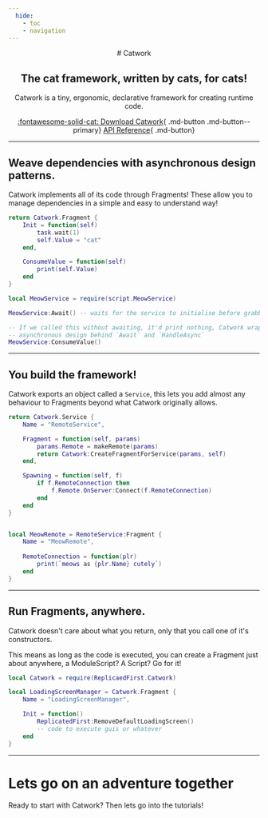 ```yaml
---
  hide:
    - toc
    - navigation
---
```


<div align="center" markdown>
# Catwork

## The cat framework, written by cats, for cats!

Catwork is a tiny, ergonomic, declarative framework for creating runtime code.

[:fontawesome-solid-cat: Download Catwork](https://github.com/metatablecatgames/catwork/releases/download/v0.4.4/catwork.rbxm){ .md-button .md-button--primary}
[API Reference](reference/index.md){ .md-button}
</div>

---

## Weave dependencies with asynchronous design patterns.

Catwork implements all of its code through Fragments! These allow you to manage
dependencies in a simple and easy to understand way!

```lua title="MeowService.lua"
return Catwork.Fragment {
	Init = function(self)
		task.wait(1)
		self.Value = "cat"
	end,

	ConsumeValue = function(self)
		print(self.Value)
	end
}
```

```lua
local MeowService = require(script.MeowService)

MeowService:Await() -- waits for the service to initialise before grabbing the value

-- If we called this without awaiting, it'd print nothing, Catwork wraps messy
-- asynchronous design behind `Await` and `HandleAsync`
MeowService:ConsumeValue()
```

---

## You build the framework!

Catwork exports an object called a `Service`, this lets you add almost any
behaviour to Fragments beyond what Catwork originally allows.

```lua title="RemoteService.lua"
return Catwork.Service {
	Name = "RemoteService",

	Fragment = function(self, params)
		params.Remote = makeRemote(params)
		return Catwork:CreateFragmentForService(params, self)
	end,

	Spawning = function(self, f)
		if f.RemoteConnection then
			f.Remote.OnServer:Connect(f.RemoteConnection)
		end
	end
}
```

```lua

local MeowRemote = RemoteService:Fragment {
	Name = "MeowRemote",
	
	RemoteConnection = function(plr)
		print(`meows as {plr.Name} cutely`)
	end
}
```

---

## Run Fragments, anywhere.

Catwork doesn't care about what you return, only that you call one of it's
constructors.

This means as long as the code is executed, you can create a Fragment just about
anywhere, a ModuleScript? A Script? Go for it!

```lua title="LocalScript in ReplicatedFirst"
local Catwork = require(ReplicaedFirst.Catwork)

local LoadingScreenManager = Catwork.Fragment {
	Name = "LoadingScreenManager",

	Init = function()
		ReplicatedFirst:RemoveDefaultLoadingScreen()
		-- code to execute guis or whatever
	end
}
```

---

# Lets go on an adventure together

Ready to start with Catwork? Then lets go into the tutorials!